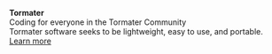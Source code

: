 **Tormater**<br>
Coding for everyone in the Tormater Community<br>
Tormater software seeks to be lightweight, easy to use, and portable.<br>
[Learn more](https://tormater.github.io)
